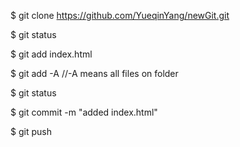 $ git clone  https://github.com/YueqinYang/newGit.git 


$ git status


$ git add index.html

$ git add -A //-A means all files on folder


$ git status


$ git commit -m "added index.html"


$ git push

